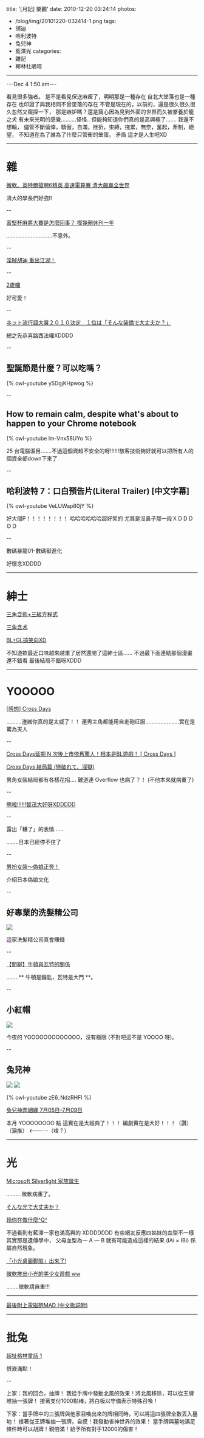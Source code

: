 title: '[月記] 樂觀'
date: 2010-12-20 03:24:14
photos:
- /blog/img/20101220-032414-1.png
tags:
- 胡迪
- 哈利波特
- 兔兒神
- 藍澤光
categories:
- 雜記
- 椰林杜鵑啼
---

---Dec 4 1:50.am---

看見很多強者。
是不是看見保送麻痺了，明明那是一種存在
自北大墜落也是一種存在
也印證了與我相同不曾墜落的存在
不管是現在的，以前的，還是很久很久很久忽然又窺探一下，
那是嫉妒嗎？還是窩心因為見到外面的世界而久被豢養於籠之犬
有未來光明的感覺..........怪怪..
但能夠知道你們真的是高興極了.......
我還不想輸，
儘管不斷僥倖，驕傲，自滿，挫折，束縛，拖累，無奈，奮起，牽制，絕望，
不知道在為了誰為了什麼只管衝的笨蛋。
矛盾
這才是人生吧XD

<!-- more -->

----

# 雜

[微軟、英特爾搶聘6精英 高速電算賽 清大飆贏全世界](http://www.nthu.edu.tw/allnews/news_content.php?ID=5689)

清大的學長們好強!!

--

[富堅杯麻將大賽是怎麼回事？ 摸幾圈休刊一年](http://news.gamme.com.tw/40378)

..............................不意外。

--

[淫賊胡迪 重出江湖！](http://news.gamme.com.tw/35625)

--

[2歲囉](http://www.pixiv.net/member_illust.php?mode=medium&illust_id=7856736)

好可愛！

--

[ネット流行語大賞２０１０決定　１位は「そんな装備で大丈夫か？」](http://news.searchina.ne.jp/disp.cgi?y=2010&d=1203&f=national_1203_074.shtml)

總之先恭喜路西法囉XDDDD

--

## 聖誕節是什麼？可以吃嗎？

{% owl-youtube y5DgjKHpwog %}

--

## How to remain calm, despite what's about to happen to your Chrome notebook

{% owl-youtube lm-Vnx58UYo %}

25 台電腦淚目.......不過這個資超不安全的呀!!!!!!駭客技術夠好就可以把所有人的個資全部down下來了

--

## 哈利波特 7：口白預告片(Literal Trailer) [中文字幕]

{% owl-youtube VeLUWap80jY %}

好大個P！！！！！！！！
哈哈哈哈哈哈超好笑的
尤其是沒鼻子那一段ＸＤＤＤＤＤ

--

數碼暴龍01-數碼獸進化

好懷念XDDDD

----

# 紳士

[三角含術+三級方程式](http://hale811023.pixnet.net/blog/post/30351049)

[三角含术](http://blog.lolily.com/galgame-functions.html)

[BL+GL搞笑向XD](http://www.geocities.jp/weicomicxdxd/vpshow.htm)

不知道欸最近口味越來越重了居然還開了這紳士區......
不過最下面連結那個漫畫還不錯看
最後結局不錯呀XDDD

----

# YOOOOO

[[感想] Cross Days](http://blog.xuite.net/jonlin2580/japgame/32187131)

..........渣誠你真的是太威了！！
連男主角都能用自走砲征服......................實在是驚為天人

--

[Cross Days延期 N 次後上市依舊驚人！根本是BL遊戲！ [ Cross Days ]](http://yonglan.tw/?p=474)

[Cross Days 結局篇 (戀破れて、淫獄)](http://blog.roodo.com/kicoomi2007/archives/12082803.html)

男角女裝結局都有各樣花招....
難道連 Overflow 也病了？！ (不他本來就病重了)

--

[瞎啦!!!!!!智茂大好呀XDDDDD](https://www.facebook.com/photo.php?fbid=478605919870&set=a.382061969870.161663.183954419870)

--

露出「糟了」的表情......

........日本已經停不住了

--

[男扮女裝～偽娘正夯！](http://news.gamme.com.tw/40812)

介紹日本偽娘文化

--

## 好專業的洗髮精公司

![](/blog/img/20101220-032414-2.jpg)

這家洗髮精公司真會賺錢

--

[【閒聊】牛頓與瓦特的關係](http://forum.gamer.com.tw/C.php?bsn=60084&snA=112484&locked=F&page=1&gothis=1525178#1525178)

........** 牛頓是鑰匙，瓦特是大門 **。

--

## 小紅帽

![](/blog/img/20101220-032414-3.jpg)

今夜的 YOOOOOOOOOOOOO，沒有極限 (不對吧這不是 YOOOO 呀)。

--

## 兔兒神

![](/blog/img/20101220-032414-4.jpg)
![](/blog/img/20101220-032414-5.jpg)

{% owl-youtube zE6_NdzRHFI %}

[兔兒神弄姻緣 7月05日-7月09日](http://blog.iset.com.tw/dramatalk/?p=1689)

本月 YOOOOOOOO 點
這實在是太經典了！！！
編劇實在是大好！！！（讚）
（淚推）  <-----（啥？）

----

# 光

[Microsoft Silverlight 家族誕生](http://www.fcsys.us/webapp/Sliverlight/xmas/sis.htm)

..........微軟病重了。

[そんな光で大丈夫か？](http://www.pixiv.net/member_illust.php?mode=medium&illust_id=13871613)

[玲你在做什麼^Q^](http://www.pixiv.net/member_illust.php?mode=medium&illust_id=14995525)

不過看到有藍澤一家也滿高興的 XDDDDDDD
有些網友反應四姊妹的血型不一樣
其實那是遺傳學中，
父母血型為一 A 一 B 就有可能造成這樣的結果 (IAi × IBi)
係屬自然現象。

[「小光桌面郵貼」出來了!](http://typecurry.pixnet.net/blog/post/25902302)

[微軟推出小光的美少女遊戲 ww](http://typecurry.pixnet.net/blog/post/26226955)

........微軟請自重!!!

----

[最後附上電磁砲MAD (中文歌詞附)](http://nico.pixnet.net/blog/post/32869598)

----

# 批兔

[超扯格林童話 1](http://paste.plurk.com/show/337374)

恨液滿點！

--

上家：我的回合，抽牌！ 我從手牌中發動北風的效果！將北風移除，可以從王牌堆抽一張牌！ 接著支付1000點棒，將白板以守備表示特殊召喚！

下家：當手牌中的三張牌與他家召喚出來的牌相同時，可以將這四張牌全數丟入墓地！ 接著從王牌堆抽一張牌，自摸！我發動雀神世界的效果！ 當手牌與墓地滿足條件時可以胡牌！親倍滿！給予所有對手12000的傷害！
